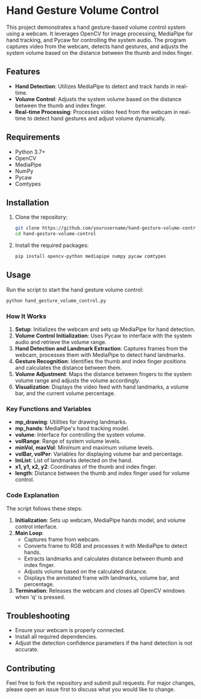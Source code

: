 # Hand Gesture Volume Control

This project demonstrates a hand gesture-based volume control system using a webcam. It leverages OpenCV for image processing, MediaPipe for hand tracking, and Pycaw for controlling the system audio. The program captures video from the webcam, detects hand gestures, and adjusts the system volume based on the distance between the thumb and index finger.

## Features

- **Hand Detection**: Utilizes MediaPipe to detect and track hands in real-time.
- **Volume Control**: Adjusts the system volume based on the distance between the thumb and index finger.
- **Real-time Processing**: Processes video feed from the webcam in real-time to detect hand gestures and adjust volume dynamically.

## Requirements

- Python 3.7+
- OpenCV
- MediaPipe
- NumPy
- Pycaw
- Comtypes

## Installation

1. Clone the repository:
    ```bash
    git clone https://github.com/yourusername/hand-gesture-volume-control.git
    cd hand-gesture-volume-control
    ```

2. Install the required packages:
    ```bash
    pip install opencv-python mediapipe numpy pycaw comtypes
    ```

## Usage

Run the script to start the hand gesture volume control:
```bash
python hand_gesture_volume_control.py
```

### How It Works

1. **Setup**: Initializes the webcam and sets up MediaPipe for hand detection.
2. **Volume Control Initialization**: Uses Pycaw to interface with the system audio and retrieve the volume range.
3. **Hand Detection and Landmark Extraction**: Captures frames from the webcam, processes them with MediaPipe to detect hand landmarks.
4. **Gesture Recognition**: Identifies the thumb and index finger positions and calculates the distance between them.
5. **Volume Adjustment**: Maps the distance between fingers to the system volume range and adjusts the volume accordingly.
6. **Visualization**: Displays the video feed with hand landmarks, a volume bar, and the current volume percentage.

### Key Functions and Variables

- **mp_drawing**: Utilities for drawing landmarks.
- **mp_hands**: MediaPipe's hand tracking model.
- **volume**: Interface for controlling the system volume.
- **volRange**: Range of system volume levels.
- **minVol, maxVol**: Minimum and maximum volume levels.
- **volBar, volPer**: Variables for displaying volume bar and percentage.
- **lmList**: List of landmarks detected on the hand.
- **x1, y1, x2, y2**: Coordinates of the thumb and index finger.
- **length**: Distance between the thumb and index finger used for volume control.

### Code Explanation

The script follows these steps:

1. **Initialization**: Sets up webcam, MediaPipe hands model, and volume control interface.
2. **Main Loop**:
   - Captures frame from webcam.
   - Converts frame to RGB and processes it with MediaPipe to detect hands.
   - Extracts landmarks and calculates distance between thumb and index finger.
   - Adjusts volume based on the calculated distance.
   - Displays the annotated frame with landmarks, volume bar, and percentage.
3. **Termination**: Releases the webcam and closes all OpenCV windows when 'q' is pressed.

## Troubleshooting

- Ensure your webcam is properly connected.
- Install all required dependencies.
- Adjust the detection confidence parameters if the hand detection is not accurate.

## Contributing

Feel free to fork the repository and submit pull requests. For major changes, please open an issue first to discuss what you would like to change.

